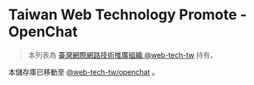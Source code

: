 # Taiwan Web Technology Promote - OpenChat

> 本列表為 [臺灣網際網路技術推廣組織 @web-tech-tw](https://github.com/web-tech-tw) 持有。

本儲存庫已移動至 [@web-tech-tw/openchat](https://github.com/web-tech-tw/openchat) 。
